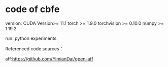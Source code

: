 # code of cbfe
version:
CUDA Version>= 11.1
torch >= 1.9.0
torchvision >= 0.10.0
numpy >= 1.19.2

run: python experiments

Referenced code sources：

aff:https://github.com/YimianDai/open-aff
